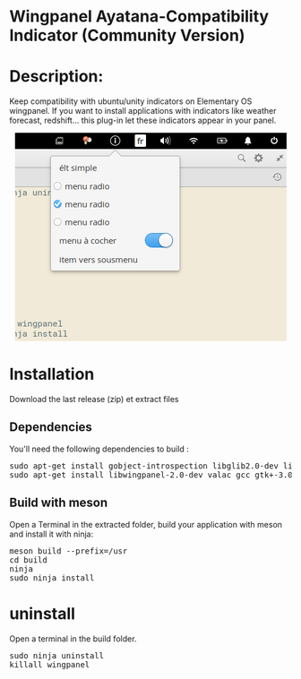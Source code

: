 # Wingpanel Ayatana-Compatibility Indicator (Community Version)
<h1>Description:</h1>
Keep compatibility with ubuntu/unity indicators on Elementary OS wingpanel.
If you want to install applications with indicators like weather forecast, redshift... this plug-in 
let these indicators appear in your panel. 

<p align="center"><img src="screenshot.png"/> </p>

<h1>Installation</h1>
Download the last release (zip) et extract files<br/>

<h2>Dependencies</h2>

You'll need the following dependencies to build :

<pre>sudo apt-get install gobject-introspection libglib2.0-dev libgranite-dev libindicator3-dev 
sudo apt-get install libwingpanel-2.0-dev valac gcc gtk+-3.0 meson </pre/>

<h2>Build with meson</h2>

Open a Terminal in the extracted folder, build your application with meson and install it with ninja:<br/>

<pre>meson build --prefix=/usr
cd build
ninja
sudo ninja install
</pre>

<h1>uninstall</h1>
Open a terminal in the build folder.
<pre>sudo ninja uninstall
killall wingpanel
</pre>
